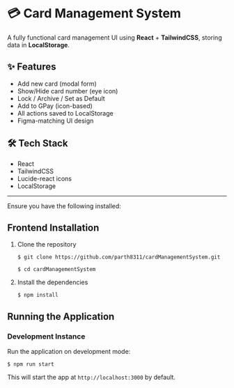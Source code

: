 # 💳 Card Management System

A fully functional card management UI using **React** + **TailwindCSS**, storing data in **LocalStorage**.

## ✨ Features

- Add new card (modal form)
- Show/Hide card number (eye icon)
- Lock / Archive / Set as Default
- Add to GPay (icon-based)
- All actions saved to LocalStorage
- Figma-matching UI design

## 🛠 Tech Stack

- React
- TailwindCSS
- Lucide-react icons
- LocalStorage

---

Ensure you have the following installed:

## Frontend Installation

1. Clone the repository

   ```shell
   $ git clone https://github.com/parth8311/cardManagementSystem.git

   $ cd cardManagementSystem
   
   ```
2. Install the dependencies

   ```shell
   $ npm install
   ```

## Running the Application

### Development Instance

Run the application on development mode:

```shell
$ npm run start
```

This will start the app at `http://localhost:3000` by default.

 




